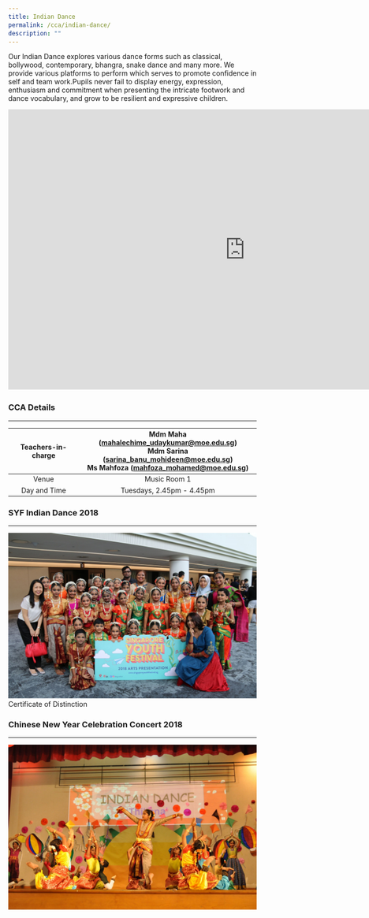 ```yaml
---
title: Indian Dance
permalink: /cca/indian-dance/
description: ""
---
```

Our Indian Dance explores various dance forms such as classical, bollywood, contemporary, bhangra, snake dance and many more. We provide various platforms to perform which serves to promote confidence in self and team work.Pupils never fail to display energy, expression, enthusiasm and commitment when presenting the intricate footwork and dance vocabulary, and grow to be resilient and expressive children.

<iframe allowfullscreen="true" height="569" width="960" frameborder="0" src="https://docs.google.com/presentation/d/e/2PACX-1vTps_RjMCmYC_ZvxdzZCF9l2rBTxei5uQiV_fEI3BoivRypnUQQj36UFr7aeFP68Fdtuwtyqg5417Dm/embed?start=false&amp;loop=false&amp;delayms=10000"></iframe>


### CCA Details
-----------

| Teachers-in-charge  | Mdm Maha (mahalechime_udaykumar@moe.edu.sg) <br>Mdm Sarina (sarina_banu_mohideen@moe.edu.sg) <br> Ms Mahfoza (mahfoza_mohamed@moe.edu.sg) |
|:---:|:---:|
| Venue | Music Room 1 |
| Day and Time | Tuesdays, 2.45pm - 4.45pm |


### SYF Indian Dance 2018
---------------------

![Indian Dance SYF 2018](/images/Indian%20Dance%20SYF%202018.jpg)
Certificate of Distinction

### Chinese New Year Celebration Concert 2018
-----------------------------------------

![Chinese New Year Celebration Concert 2018](/images/Indian%20Dance%20CNY%202018.jpg)